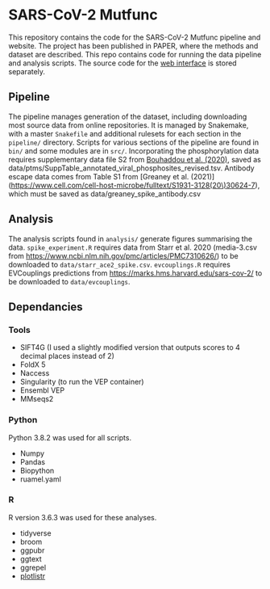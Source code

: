 # SARS-CoV-2 Mutfunc

This repository contains the code for the SARS-CoV-2 Mutfunc pipeline and website.
The project has been published in PAPER, where the methods and dataset are described.
This repo contains code for running the data pipeline and analysis scripts.
The source code for the [web interface](https://github.com/allydunham/mutfunc_sars_cov_2_frontend/) is stored separately.

## Pipeline

The pipeline manages generation of the dataset, including downloading most source data from online repositories.
It is managed by Snakemake, with a master `Snakefile` and additional rulesets for each section in the `pipeline/` directory.
Scripts for various sections of the pipeline are found in `bin/` and some modules are in `src/`.
Incorporating the phosphorylation data requires supplementary data file S2 from [Bouhaddou et al. (2020)](https://www.cell.com/cell/fulltext/S0092-8674\(20\)30811-4), saved as data/ptms/SuppTable\_annotated\_viral\_phosphosites\_revised.tsv.
Antibody escape data comes from Table S1 from [Greaney et al. (2021)](https://www.cell.com/cell-host-microbe/fulltext/S1931-3128(20\)30624-7), which must be saved as data/greaney\_spike\_antibody.csv

## Analysis

The analysis scripts found in `analysis/` generate figures summarising the data.
`spike_experiment.R` requires data from Starr et al. 2020 (media-3.csv from <https://www.ncbi.nlm.nih.gov/pmc/articles/PMC7310626/>) to be downloaded to `data/starr_ace2_spike.csv`.
`evcouplings.R` requires EVCouplings predictions from <https://marks.hms.harvard.edu/sars-cov-2/> to be downloaded to `data/evcouplings`.

## Dependancies

### Tools

* SIFT4G (I used a slightly modified version that outputs scores to 4 decimal places instead of 2)
* FoldX 5
* Naccess
* Singularity (to run the VEP container)
* Ensembl VEP
* MMseqs2

### Python

Python 3.8.2 was used for all scripts.

* Numpy
* Pandas
* Biopython
* ruamel.yaml

### R

R version 3.6.3 was used for these analyses.

* tidyverse
* broom
* ggpubr
* ggtext
* ggrepel
* [plotlistr](github.com/allydunham/plotlistr)
